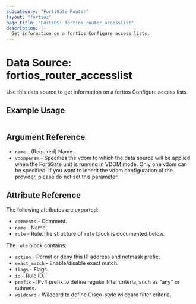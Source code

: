 ```yaml
---
subcategory: "FortiGate Router"
layout: "fortios"
page_title: "FortiOS: fortios_router_accesslist"
description: |-
  Get information on a fortios Configure access lists.
---
```


# Data Source: fortios_router_accesslist
Use this data source to get information on a fortios Configure access lists.


## Example Usage

```hcl

```

## Argument Reference

* `name` - (Required) Name.
* `vdomparam` - Specifies the vdom to which the data source will be applied when the FortiGate unit is running in VDOM mode. Only one vdom can be specified. If you want to inherit the vdom configuration of the provider, please do not set this parameter.

## Attribute Reference

The following attributes are exported:

* `comments` - Comment.
* `name` - Name.
* `rule` - Rule.The structure of `rule` block is documented below.

The `rule` block contains:

* `action` - Permit or deny this IP address and netmask prefix.
* `exact_match` - Enable/disable exact match.
* `flags` - Flags.
* `id` - Rule ID.
* `prefix` - IPv4 prefix to define regular filter criteria, such as "any" or subnets.
* `wildcard` - Wildcard to define Cisco-style wildcard filter criteria.
